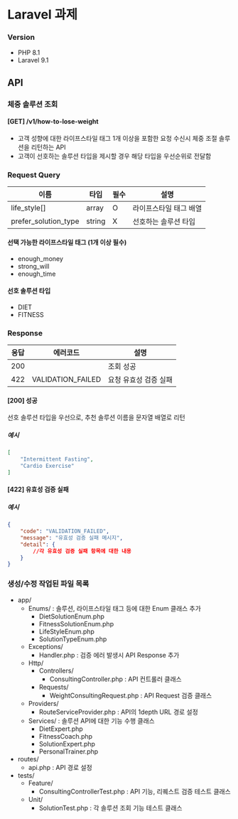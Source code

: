 # Laravel 과제

### Version
* PHP 8.1
* Laravel 9.1


## API

### 체중 솔루션 조회
#### [GET] /v1/how-to-lose-weight
* 고객 성향에 대한 라이프스타일 태그 1개 이상을 포함한 요청 수신시 체중 조절 솔루션을 리턴하는 API
* 고객이 선호하는 솔루션 타입을 제시할 경우 해당 타입을 우선순위로 전달함


### Request Query
| 이름 | 타입 | 필수 | 설명           |
|---|---|----|--------------|
| life_style[] | array | O | 라이프스타일 태그 배열 |
|prefer_solution_type|string| X | 선호하는 솔루션 타입  |

#### 선택 가능한 라이프스타일 태그 (1개 이상 필수)
* enough_money
* strong_will
* enough_time  

#### 선호 솔루션 타입
* DIET
* FITNESS  


### Response

|응답|에러코드|설명|
|---|---|---|
|200| |조회 성공|
|422|VALIDATION_FAILED|요청 유효성 검증 실패|

#### [200] 성공  
선호 솔루션 타입을 우선으로, 추천 솔루션 이름을 문자열 배열로 리턴
##### 예시
``` json
[
    "Intermittent Fasting",
    "Cardio Exercise"
]
```

#### [422] 유효성 검증 실패
##### 예시
``` json
{
    "code": "VALIDATION_FAILED",
    "message": "유효성 검증 실패 메시지",
    "detail": {
        //각 유효성 검증 실패 항목에 대한 내용
    }
}
```

### 생성/수정 작업된 파일 목록

* app/
  * Enums/ : 솔루션, 라이프스타일 태그 등에 대한 Enum 클래스 추가
    * DietSolutionEnum.php
    * FitnessSolutionEnum.php
    * LifeStyleEnum.php
    * SolutionTypeEnum.php
  * Exceptions/
    * Handler.php : 검증 에러 발생시 API Response 추가
  * Http/
    * Controllers/
      * ConsultingController.php : API 컨트롤러 클래스
    * Requests/
      * WeightConsultingRequest.php : API Request 검증 클래스
  * Providers/
    * RouteServiceProvider.php : API의 1depth URL 경로 설정
  * Services/ : 솔루션 API에 대한 기능 수행 클래스
    * DietExpert.php 
    * FitnessCoach.php
    * SolutionExpert.php
    * PersonalTrainer.php
* routes/
  * api.php : API 경로 설정
* tests/
  * Feature/
    * ConsultingControllerTest.php : API 기능, 리퀘스트 검증 테스트 클래스
  * Unit/
    * SolutionTest.php : 각 솔루션 조회 기능 테스트 클래스
